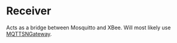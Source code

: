 # Receiver
Acts as a bridge between Mosquitto and XBee. Will most likely use [MQTTSNGateway](https://github.com/eclipse/paho.mqtt-sn.embedded-c/tree/master/MQTTSNGateway).
